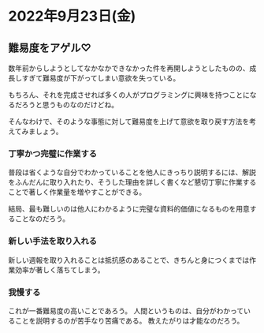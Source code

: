 # 2022年9月23日(金)

## 難易度をアゲル♡

数年前からしようとしてなかなかできなかった件を再開しようとしたものの、成長しすぎて難易度が下がってしまい意欲を失っている。

もちろん、それを完成させれば多くの人がプログラミングに興味を持つことになるだろうと思うものなのだけどね。

そんなわけで、そのような事態に対して難易度を上げて意欲を取り戻す方法を考えてみましょう。

### 丁寧かつ完璧に作業する

普段は省くような自分でわかっていることを他人にきっちり説明するには、解説をふんだんに取り入れたり、そうした理由を詳しく書くなど懇切丁寧に作業することで著しく作業量を増やすことができる。

結局、最も難しいのは他人にわかるように完璧な資料的価値になるものを用意することなのだろう。

### 新しい手法を取り入れる
新しい週報を取り入れることは抵抗感のあることで、きちんと身につくまでは作業効率が著しく落ちてしまう。

### 我慢する
これが一番難易度の高いことであろう。
人間というものは、自分がわかっていることを説明するのが苦手なり苦痛である。
教えたがりは才能なのだろう。
